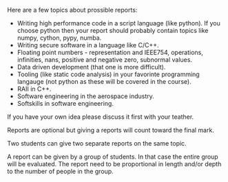 Here are a few topics about prossible reports:
 * Writing high performance code in a script language (like python). If you choose python then your report should probably contain topics like numpy, cython, pypy, numba.
 * Writing secure software in a language like C/C++.
 * Floating point numbers - representation and IEEE754, operations, infinities, nans, positive and negative zero, subnormal values.
 * Data driven development (that one is more difficult).
 * Tooling (like static code analysis) in your favorinte programming langauge (not python as these will be covered in the course).
 * RAII in C++.
 * Software engineering in the aerospace industry.
 * Softskills in software engineering.

If you have your own idea please discuss it first with your teather.

Reports are optional but giving a reports will count toward the final mark.

Two students can give two separate reports on the same topic.

A report can be given by a group of students. In that case the entire group will be evaluated. The report need to be proportional in length and/or depth to the number of people in the group.
